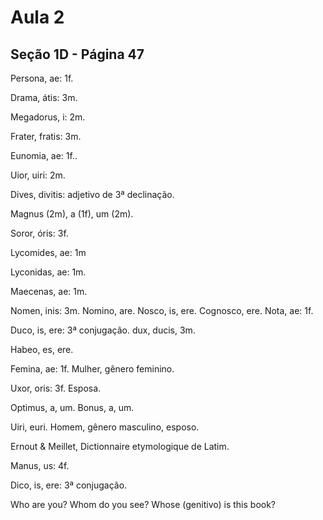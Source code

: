 Aula 2
======


Seção 1D - Página 47
--------------------

Persona, ae: 1f.

Drama, átis: 3m.

Megadorus, i: 2m.

Frater, fratis: 3m.

Eunomia, ae: 1f..

Uior, uiri: 2m.

Dives, divitis: adjetivo de 3ª declinação.

Magnus (2m), a (1f), um (2m).

Soror, óris: 3f.

Lycomides, ae: 1m

Lyconidas, ae: 1m.

Maecenas, ae: 1m.

Nomen, inis: 3m.
Nomino, are.
Nosco, is, ere.
Cognosco, ere.
Nota, ae: 1f.

Duco, is, ere: 3ª conjugação.
dux, ducis, 3m.

Habeo, es, ere.

Femina, ae: 1f.
Mulher, gênero feminino.

Uxor, oris: 3f.
Esposa.

Optimus, a, um.
Bonus, a, um.

Uiri, euri.
Homem, gênero masculino, esposo.

Ernout & Meillet, Dictionnaire etymologique de Latim.

Manus, us: 4f.

Dico, is, ere: 3ª conjugação.

Who are you?
Whom do you see?
Whose (genitivo) is this book?
